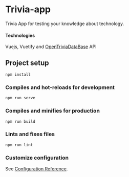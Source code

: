 # Trivia-app

Trivia App for testing your knowledge about technology.

#### Technologies 

Vuejs, Vuetify and [OpenTriviaDataBase](https://opentdb.com/) API

## Project setup
```
npm install
```

### Compiles and hot-reloads for development
```
npm run serve
```

### Compiles and minifies for production
```
npm run build
```

### Lints and fixes files
```
npm run lint
```

### Customize configuration
See [Configuration Reference](https://cli.vuejs.org/config/).
